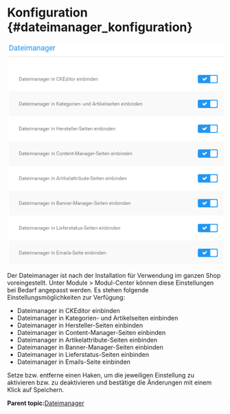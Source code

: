 # Konfiguration {#dateimanager_konfiguration}

![](Bilder/Abb160_KonfigurationDateimanager.PNG "Konfiguration des Dateimanagers")

Der Dateimanager ist nach der Installation für Verwendung im ganzen Shop voreingestellt. Unter Module \> Modul-Center können diese Einstellungen bei Bedarf angepasst werden. Es stehen folgende Einstellungsmöglichkeiten zur Verfügung:

-   Dateimanager in CKEditor einbinden
-   Dateimanager in Kategorien- und Artikelseiten einbinden
-   Dateimanager in Hersteller-Seiten einbinden
-   Dateimanager in Content-Manager-Seiten einbinden
-   Dateimanager in Artikelattribute-Seiten einbinden
-   Dateimanager in Banner-Manager-Seiten einbinden
-   Dateimanager in Lieferstatus-Seiten einbinden
-   Dateimanager in Emails-Seite einbinden

Setze bzw. entferne einen Haken, um die jeweiligen Einstellung zu aktivieren bzw. zu deaktivieren und bestätige die Änderungen mit einem Klick auf Speichern.

**Parent topic:**[Dateimanager](9_10_Dateimanager.md)


